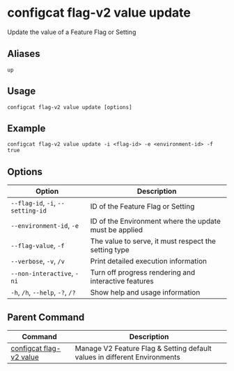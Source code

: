 # configcat flag-v2 value update
Update the value of a Feature Flag or Setting
## Aliases
`up`
## Usage
```
configcat flag-v2 value update [options]
```
## Example
```
configcat flag-v2 value update -i <flag-id> -e <environment-id> -f true
```
## Options
| Option | Description |
| ------ | ----------- |
| `--flag-id`, `-i`, `--setting-id` | ID of the Feature Flag or Setting |
| `--environment-id`, `-e` | ID of the Environment where the update must be applied |
| `--flag-value`, `-f` | The value to serve, it must respect the setting type |
| `--verbose`, `-v`, `/v` | Print detailed execution information |
| `--non-interactive`, `-ni` | Turn off progress rendering and interactive features |
| `-h`, `/h`, `--help`, `-?`, `/?` | Show help and usage information |
## Parent Command
| Command | Description |
| ------ | ----------- |
| [configcat flag-v2 value](configcat-flag-v2-value.md) | Manage V2 Feature Flag & Setting default values in different Environments |
